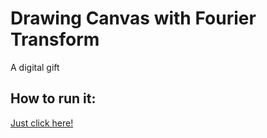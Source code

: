 # Drawing Canvas with Fourier Transform
A digital gift

## How to run it:
[Just click here!](https://gaggioaxel.github.io/DFT_gift/)
